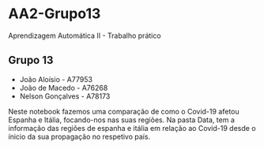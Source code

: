 # AA2-Grupo13
Aprendizagem Automática II - Trabalho prático

## Grupo 13
- João Aloísio - A77953
- João de Macedo - A76268
- Nelson Gonçalves - A78173

Neste notebook fazemos uma comparação de como o Covid-19 afetou Espanha e Itália, focando-nos nas suas regiões.
Na pasta Data, tem a informação das regiões de espanha e itália em relação ao Covid-19 desde o ínicio da sua propagação no respetivo país.

